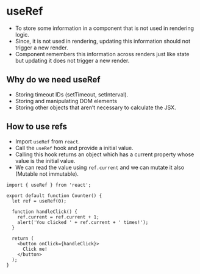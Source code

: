 # useRef

- To store some information in a component that is not used in rendering logic.
- Since, it is not used in rendering, updating this information should not trigger a new render.
- Component remembers this information across renders just like state but updating it does not trigger a new render.

## Why do we need useRef

- Storing timeout IDs (setTimeout, setInterval).
- Storing and manipulating DOM elements
- Storing other objects that aren’t necessary to calculate the JSX.

## How to use refs

- Import `useRef` from `react`.
- Call the `useRef` hook and provide a initial value.
- Calling this hook returns an object which has a current property whose value is the initial value.
- We can read the value using `ref.current` and we can mutate it also (Mutable not immutable).

``` tsx
import { useRef } from 'react';

export default function Counter() {
  let ref = useRef(0);

  function handleClick() {
    ref.current = ref.current + 1;
    alert('You clicked ' + ref.current + ' times!');
  }

  return (
    <button onClick={handleClick}>
      Click me!
    </button>
  );
}
```  
